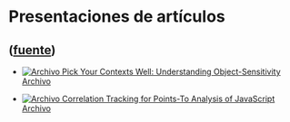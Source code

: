 # Presentaciones de artículos
([fuente](https://campus.exactas.uba.ar/course/view.php?id=1017&section=5))
---
  - [![Archivo](https://campus.exactas.uba.ar/theme/image.php/magazine/core/1462913092/f/pdf) Pick Your Contexts Well: Understanding Object-Sensitivity Archivo](https://campus.exactas.uba.ar/mod/resource/view.php?id=52588)

  - [![Archivo](https://campus.exactas.uba.ar/theme/image.php/magazine/core/1462913092/f/pdf) Correlation Tracking for Points-To Analysis of JavaScript Archivo](https://campus.exactas.uba.ar/mod/resource/view.php?id=52589)

